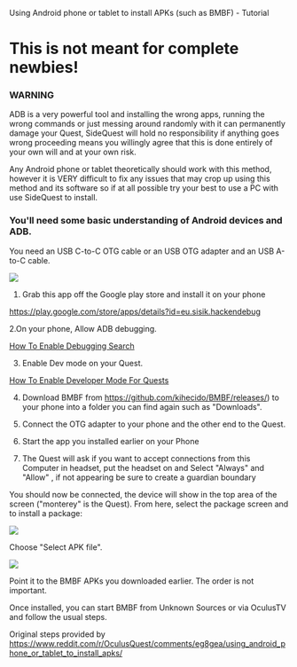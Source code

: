 Using Android phone or tablet to install APKs (such as BMBF) - Tutorial

# This is not meant for complete newbies!

### WARNING

ADB is a very powerful tool and installing the wrong apps, running the wrong commands or just messing around randomly with it can permanently damage your Quest, SideQuest will hold no responsibility if anything goes wrong proceeding means you willingly agree that this is done entirely of your own will and at your own risk.

Any Android phone or tablet theoretically should work with this method, however it is VERY difficult to fix any issues that may crop up using this method and its software so if at all possible try your best to use a PC with use SideQuest to install.

### You'll need some basic understanding of Android devices and ADB.

You need an USB C-to-C OTG cable or an USB OTG adapter and an USB A-to-C cable.

![](https://i.imgur.com/pbC2TAL.jpg)

1. Grab this app off the Google play store and install it on your phone

https://play.google.com/store/apps/details?id=eu.sisik.hackendebug

2.On your phone, Allow ADB debugging. 

[How To Enable Debugging Search](https://www.google.com/search?rlz=1C1CHBD_enUS862US862&sxsrf=ACYBGNQNherYPGKo8UMUvl733mQ31hAchg%3A1577435611200&ei=28EFXsv1C9_Q0PEPvJi5oAY&q=Allow+debugging+on+%28ENTER+PHONE+BRAND%2FMODEL+HERE%29+phone&oq=Allow+debugging+on+%28ENTER+PHONE+BRAND%2FMODEL+HERE%29+phone&gs_l=psy-ab.3...3429.3429..5151...0.3..0.76.76.1......0....1..gws-wiz.......0i71.FcDpdsCLhfY&ved=0ahUKEwiLz4vKtdXmAhVfKDQIHTxMDmQQ4dUDCAs&uact=5)

3. Enable Dev mode on your Quest.

[How To Enable Developer Mode For Quests](https://developer.oculus.com/documentation/quest/latest/concepts/mobile-device-setup-quest/?locale=en_US)

4. Download BMBF from https://github.com/kihecido/BMBF/releases/) to your phone into a folder you can find again such as "Downloads".



4. Connect the OTG adapter to your phone and the other end to the Quest.

5. Start the app you installed earlier on your Phone

6. The Quest will ask if you want to accept connections from this Computer in headset, put the headset on and Select "Always" and "Allow" , if not appearing be sure to create a guardian boundary



You should now be connected, the device will show in the top area of the screen ("monterey" is the Quest). From here, select the package screen and to install a package:

![](https://i.imgur.com/h1hrEpi.png)



Choose "Select APK file".

![](https://i.imgur.com/bBDelR4.png)


Point it to the BMBF APKs you downloaded earlier. The order is not important.

Once installed, you can start BMBF from Unknown Sources or via OculusTV and follow the usual steps.


Original steps provided by 
https://www.reddit.com/r/OculusQuest/comments/eg8gea/using_android_phone_or_tablet_to_install_apks/